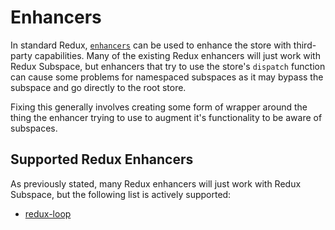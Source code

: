 # Enhancers

In standard Redux, [`enhancers`](http://redux.js.org/docs/introduction/Ecosystem.html#enhancers) can be used to enhance the store with third-party capabilities. Many of the existing Redux enhancers will just work with Redux Subspace, but enhancers that try to use the store's `dispatch` function can cause some problems for namespaced subspaces as it may bypass the subspace and go directly to the root store.

Fixing this generally involves creating some form of wrapper around the thing the enhancer trying to use to augment it's functionality to be aware of subspaces.

## Supported Redux Enhancers

As previously stated, many Redux enhancers will just work with Redux Subspace, but the following list is actively supported:

* [redux-loop](/docs/advanced/enhancers/redux-loop.md)
